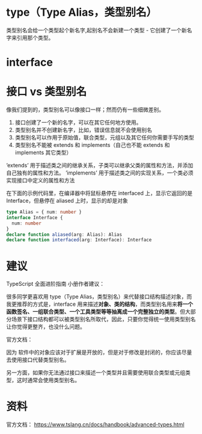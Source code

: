 # type（Type Alias，类型别名）

类型别名会给一个类型起个新名字,起别名不会新建一个类型 - 它创建了一个新名字来引用那个类型。

# interface

# 接口 vs 类型别名

像我们提到的，类型别名可以像接口一样；然而仍有一些细微差别。

1. 接口创建了一个新的名字，可以在其它任何地方使用。
2. 类型别名并不创建新名字，比如，错误信息就不会使用别名
3. 类型别名可以作用于原始值，联合类型，元组以及其它任何你需要手写的类型
4. 类型别名不能被 extends 和 implements（自己也不能 extends 和 implements 其它类型）

’extends’ 用于描述类之间的继承关系，子类可以继承父类的属性和方法，并添加自己独有的属性和方法。 ’implements’ 用于描述类之间的实现关系，一个类必须实现接口中定义的属性和方法

在下面的示例代码里，在编译器中将鼠标悬停在 interfaced 上，显示它返回的是 Interface，但悬停在 aliased 上时，显示的却是对象

```ts
type Alias = { num: number }
interface Interface {
  num: number
}
declare function aliased(arg: Alias): Alias
declare function interfaced(arg: Interface): Interface
```

# 建议

TypeScript 全面进阶指南 小册作者建议：

很多同学更喜欢用 type（Type Alias，类型别名）来代替接口结构描述对象，而我更推荐的方式是，interface 用来描述**对象、类的结构**，而类型别名用来**将一个函数签名、一组联合类型、一个工具类型等等抽离成一个完整独立的类型**。但大部分场景下接口结构都可以被类型别名所取代，因此，只要你觉得统一使用类型别名让你觉得更整齐，也没什么问题。

官方文档：

因为 软件中的对象应该对于扩展是开放的，但是对于修改是封闭的，你应该尽量去使用接口代替类型别名。

另一方面，如果你无法通过接口来描述一个类型并且需要使用联合类型或元组类型，这时通常会使用类型别名。

# 资料

官方文档： https://www.tslang.cn/docs/handbook/advanced-types.html
